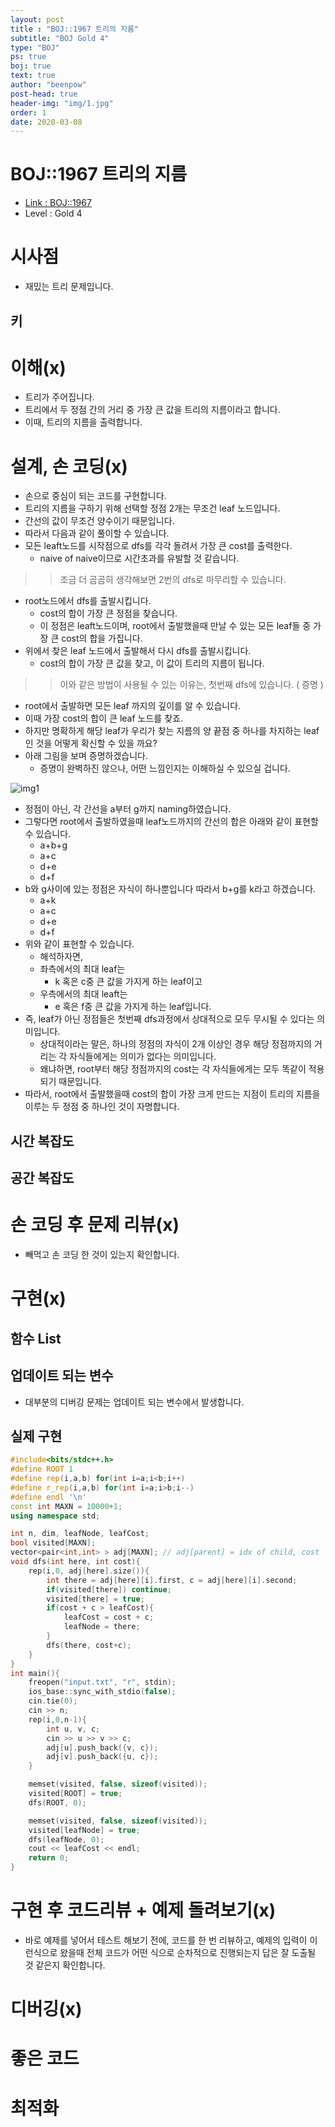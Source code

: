 ```yaml
---
layout: post
title : "BOJ::1967 트리의 지름"
subtitle: "BOJ Gold 4"
type: "BOJ"
ps: true
boj: true
text: true
author: "beenpow"
post-head: true
header-img: "img/1.jpg"
order: 1
date: 2020-03-08
---
```



# BOJ::1967 트리의 지름
- [Link : BOJ::1967](https://www.acmicpc.net/problem/1967)
- Level : Gold 4

# 시사점
- 재밌는 트리 문제입니다.

## 키

# 이해(x)
- 트리가 주어집니다.
- 트리에서 두 정점 간의 거리 중 가장 큰 값을 트리의 지름이라고 합니다.
- 이때, 트리의 지름을 출력합니다.

# 설계, 손 코딩(x)
- 손으로 중심이 되는 코드를 구현합니다.
- 트리의 지름을 구하기 위해 선택할 정점 2개는 무조건 leaf 노드입니다.
- 간선의 값이 무조건 양수이기 때문입니다.
- 따라서 다음과 같이 풀이할 수 있습니다.
- 모든 leaft노드를 시작점으로 dfs를 각각 돌려서 가장 큰 cost를 출력한다.
  - naive of naive이므로 시간초과를 유발할 것 같습니다.


>> 조금 더 곰곰히 생각해보면 2번의 dfs로 마무리할 수 있습니다.
- root노드에서 dfs를 출발시킵니다.
  - cost의 합이 가장 큰 정점을 찾습니다.
  - 이 정점은 leaft노드이며, root에서 출발했을때 만날 수 있는 모든 leaf들 중 가장 큰 cost의 합을
    가집니다.
- 위에서 찾은 leaf 노드에서 출발해서 다시 dfs를 출발시킵니다.
  - cost의 합이 가장 큰 값을 찾고, 이 값이 트리의 지름이 됩니다.


>> 이와 같은 방법이 사용될 수 있는 이유는, 첫번째 dfs에 있습니다. ( 증명 )
  - root에서 출발하면 모든 leaf 까지의 깊이를 알 수 있습니다.
  - 이때 가장 cost의 합이 큰 leaf 노드를 찾죠.
  - 하지만 명확하게 해당 leaf가 우리가 찾는 지름의 양 끝점 중 하나를 차지하는 leaf인 것을 어떻게
    확신할 수 있을 까요?
  - 아래 그림을 보며 증명하겠습니다.
    - 증명이 완벽하진 않으나, 어떤 느낌인지는 이해하실 수 있으실 겁니다.

![img1](/img/2020-03-08-BOJ-1967-1.png)
- 정점이 아닌, 각 간선을 a부터 g까지 naming하였습니다.
- 그렇다면 root에서 출발하였을때 leaf노드까지의 간선의 합은 아래와 같이 표현할 수 있습니다.
  - a+b+g
  - a+c
  - d+e
  - d+f
- b와 g사이에 있는 정점은 자식이 하나뿐입니다 따라서 b+g를 k라고 하겠습니다.
  - a+k
  - a+c
  - d+e
  - d+f
- 위와 같이 표현할 수 있습니다.
  - 해석하자면,
  - 좌측에서의 최대 leaf는
    - k 혹은 c중 큰 값을 가지게 하는 leaf이고
  - 우측에서의 최대 leaft는
    - e 혹은 f중 큰 값을 가지게 하는 leaf입니다.
- 즉, leaf가 아닌 정점들은 첫번째 dfs과정에서 상대적으로 모두 무시될 수 있다는 의미입니다.
  - 상대적이라는 말은, 하나의 정점의 자식이 2개 이상인 경우 해당 정점까지의 거리는 각 자식들에게는
    의미가 없다는 의미입니다.
  - 왜냐하면, root부터 해당 정점까지의 cost는 각 자식들에게는 모두 똑같이 적용되기 때문입니다.
- 따라서, root에서 출발했을때 cost의 합이 가장 크게 만드는 지점이 트리의 지름을 이루는 두 정점 중
  하나인 것이 자명합니다.

## 시간 복잡도

## 공간 복잡도

# 손 코딩 후 문제 리뷰(x)
- 빼먹고 손 코딩 한 것이 있는지 확인합니다.

# 구현(x)

## 함수 List 

## 업데이트 되는 변수
- 대부분의 디버깅 문제는 업데이트 되는 변수에서 발생합니다.

## 실제 구현 

```cpp
#include<bits/stdc++.h>
#define ROOT 1
#define rep(i,a,b) for(int i=a;i<b;i++)
#define r_rep(i,a,b) for(int i=a;i>b;i--)
#define endl '\n'
const int MAXN = 10000+1;
using namespace std;

int n, dim, leafNode, leafCost;
bool visited[MAXN];
vector<pair<int,int> > adj[MAXN]; // adj[parent] = idx of child, cost
void dfs(int here, int cost){
    rep(i,0, adj[here].size()){
        int there = adj[here][i].first, c = adj[here][i].second;
        if(visited[there]) continue;
        visited[there] = true;
        if(cost + c > leafCost){
            leafCost = cost + c;
            leafNode = there;
        }
        dfs(there, cost+c);
    }
}
int main(){
    freopen("input.txt", "r", stdin);
    ios_base::sync_with_stdio(false);
    cin.tie(0);
    cin >> n;
    rep(i,0,n-1){
        int u, v, c;
        cin >> u >> v >> c;
        adj[u].push_back({v, c});
        adj[v].push_back({u, c});
    }

    memset(visited, false, sizeof(visited));
    visited[ROOT] = true;
    dfs(ROOT, 0);

    memset(visited, false, sizeof(visited));
    visited[leafNode] = true;
    dfs(leafNode, 0);
    cout << leafCost << endl;
    return 0;
}
```

# 구현 후 코드리뷰 + 예제 돌려보기(x)
- 바로 예제를 넣어서 테스트 해보기 전에, 코드를 한 번 리뷰하고, 예제의 입력이 이런식으로 왔을때
  전체 코드가 어떤 식으로 순차적으로 진행되는지 답은 잘 도출될 것 같은지 확인합니다.

# 디버깅(x)

# 좋은 코드

# 최적화
